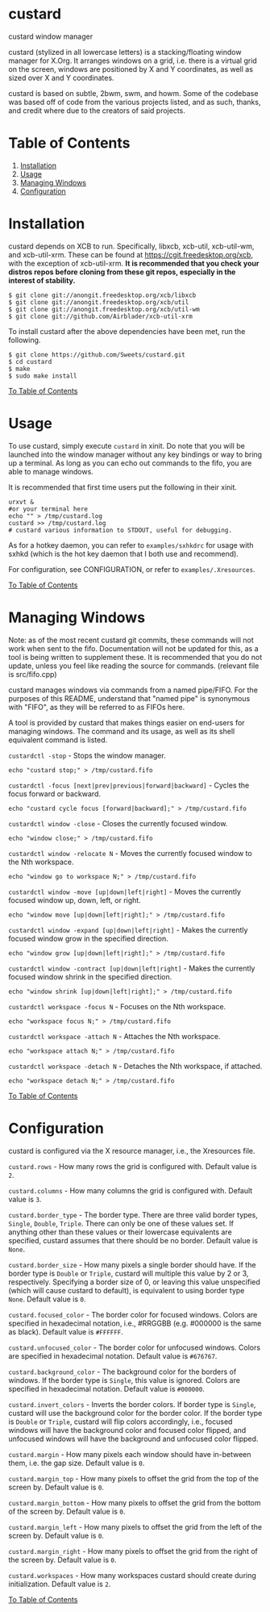 # custard
custard window manager

custard (stylized in all lowercase letters) is a stacking/floating window manager for X.Org. It arranges windows on a grid, i.e. there is a virtual grid on the screen, windows are positioned by X and Y coordinates, as well as sized over X and Y coordinates.

custard is based on subtle, 2bwm, swm, and howm. Some of the codebase was based off of code from the various projects listed, and as such, thanks, and credit where due to the creators of said projects.

# Table of Contents

1. [Installation](#installation)
2. [Usage](#usage)
3. [Managing Windows](#managing-windows)
4. [Configuration](#configuration)

# Installation

custard depends on XCB to run. Specifically, libxcb, xcb-util, xcb-util-wm, and xcb-util-xrm. These can be found at https://cgit.freedesktop.org/xcb, with the exception of xcb-util-xrm. **It is recommended that you check your distros repos before cloning from these git repos, especially in the interest of stability.**

```
$ git clone git://anongit.freedesktop.org/xcb/libxcb
$ git clone git://anongit.freedesktop.org/xcb/util
$ git clone git://anongit.freedesktop.org/xcb/util-wm
$ git clone git://github.com/Airblader/xcb-util-xrm
```

To install custard after the above dependencies have been met, run the following.

```
$ git clone https://github.com/Sweets/custard.git
$ cd custard
$ make
$ sudo make install
```

[To Table of Contents](#table-of-contents)

# Usage

To use custard, simply execute `custard` in xinit. Do note that you will be launched into the window manager without any key bindings or way to bring up a terminal. As long as you can echo out commands to the fifo, you are able to manage windows.

It is recommended that first time users put the following in their xinit.

```
urxvt &
#or your terminal here
echo "" > /tmp/custard.log
custard >> /tmp/custard.log
# custard various information to STDOUT, useful for debugging.
```

As for a hotkey daemon, you can refer to `examples/sxhkdrc` for usage with sxhkd (which is the hot key daemon that I both use and recommend).

For configuration, see CONFIGURATION, or refer to `examples/.Xresources`.

[To Table of Contents](#table-of-contents)

# Managing Windows

Note: as of the most recent custard git commits, these commands will not work when sent to the fifo. Documentation will not be updated for this, as a tool is being written to supplement these. It is recommended that you do not update, unless you feel like reading the source for commands. (relevant file is src/fifo.cpp)

custard manages windows via commands from a named pipe/FIFO. For the purposes of this README, understand that "named pipe" is synonymous with "FIFO", as they will be referred to as FIFOs here.

A tool is provided by custard that makes things easier on end-users for managing windows. The command and its usage, as well as its shell equivalent command is listed.

`custardctl -stop` - Stops the window manager.

`echo "custard stop;" > /tmp/custard.fifo`

`custardctl -focus [next|prev|previous|forward|backward]` - Cycles the focus forward or backward.

`echo "custard cycle focus [forward|backward];" > /tmp/custard.fifo`

`custardctl window -close` - Closes the currently focused window.

`echo "window close;" > /tmp/custard.fifo`

`custardctl window -relocate N` - Moves the currently focused window to the Nth workspace.

`echo "window go to workspace N;" > /tmp/custard.fifo`

`custardctl window -move [up|down|left|right]` - Moves the currently focused window up, down, left, or right.

`echo "window move [up|down|left|right];" > /tmp/custard.fifo`

`custardctl window -expand [up|down|left|right]` - Makes the currently focused window grow in the specified direction.

`echo "window grow [up|down|left|right];" > /tmp/custard.fifo`

`custardctl window -contract [up|down|left|right]` - Makes the currently focused window shrink in the specified direction.

`echo "window shrink [up|down|left|right];" > /tmp/custard.fifo`

`custardctl workspace -focus N` - Focuses on the Nth workspace.

`echo "workspace focus N;" > /tmp/custard.fifo`

`custardctl workspace -attach N` - Attaches the Nth workspace.

`echo "workspace attach N;" > /tmp/custard.fifo`

`custardctl workspace -detach N` - Detaches the Nth workspace, if attached.

`echo "workspace detach N;" > /tmp/custard.fifo`

[To Table of Contents](#table-of-contents)

# Configuration

custard is configured via the X resource manager, i.e., the Xresources file.

`custard.rows` - How many rows the grid is configured with. Default value is `2`.

`custard.columns` - How many columns the grid is configured with. Default value is `3`.

`custard.border_type` - The border type. There are three valid border types, `Single`, `Double`, `Triple`. There can only be one of these values set. If anything other than these values or their lowercase equivalents are specified, custard assumes that there should be no border. Default value is `None`.

`custard.border_size` - How many pixels a single border should have. If the border type is `Double` or `Triple`, custard will multiple this value by 2 or 3, respectively. Specifying a border size of 0, or leaving this value unspecified (which will cause custard to default), is equivalent to using border type `None`. Default value is `0`.

`custard.focused_color` - The border color for focused windows. Colors are specified in hexadecimal notation, i.e., #RRGGBB (e.g. #000000 is the same as black). Default value is `#FFFFFF`.

`custard.unfocused_color` - The border color for unfocused windows. Colors are specified in hexadecimal notation. Default value is `#676767`.

`custard.background_color` - The background color for the borders of windows. If the border type is `Single`, this value is ignored. Colors are specified in hexadecimal notation. Default value is `#000000`.

`custard.invert_colors` - Inverts the border colors. If border type is `Single`, custard will use the background color for the border color. If the border type is `Double` or `Triple`, custard will flip colors accordingly, i.e., focused windows will have the background color and focused color flipped,  and unfocused windows will have the background and unfocused color flipped.

`custard.margin` - How many pixels each window should have in-between them, i.e. the gap size. Default value is `0`.

`custard.margin_top` - How many pixels to offset the grid from the top of the screen by. Default value is `0`.

`custard.margin_bottom` - How many pixels to offset the grid from the bottom of the screen by. Default value is `0`.

`custard.margin_left` - How many pixels to offset the grid from the left of the screen by. Default value is `0`.

`custard.margin_right` - How many pixels to offset the grid from the right of the screen by. Default value is `0`.

`custard.workspaces` - How many workspaces custard should create during initialization. Default value is `2`.

[To Table of Contents](#table-of-contents)
